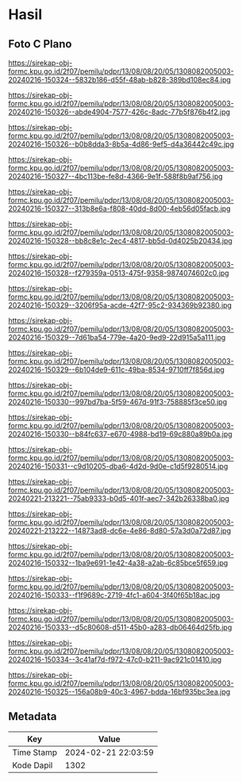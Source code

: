 # Hasil

## Foto C Plano

https://sirekap-obj-formc.kpu.go.id/2f07/pemilu/pdpr/13/08/08/20/05/1308082005003-20240216-150324--5832b186-d55f-48ab-b828-389bd108ec84.jpg

https://sirekap-obj-formc.kpu.go.id/2f07/pemilu/pdpr/13/08/08/20/05/1308082005003-20240216-150326--abde4904-7577-426c-8adc-77b5f876b4f2.jpg

https://sirekap-obj-formc.kpu.go.id/2f07/pemilu/pdpr/13/08/08/20/05/1308082005003-20240216-150326--b0b8dda3-8b5a-4d86-9ef5-d4a36442c49c.jpg

https://sirekap-obj-formc.kpu.go.id/2f07/pemilu/pdpr/13/08/08/20/05/1308082005003-20240216-150327--4bc113be-fe8d-4366-9e1f-588f8b9af756.jpg

https://sirekap-obj-formc.kpu.go.id/2f07/pemilu/pdpr/13/08/08/20/05/1308082005003-20240216-150327--313b8e6a-f808-40dd-8d00-4eb56d05facb.jpg

https://sirekap-obj-formc.kpu.go.id/2f07/pemilu/pdpr/13/08/08/20/05/1308082005003-20240216-150328--bb8c8e1c-2ec4-4817-bb5d-0d4025b20434.jpg

https://sirekap-obj-formc.kpu.go.id/2f07/pemilu/pdpr/13/08/08/20/05/1308082005003-20240216-150328--f279359a-0513-475f-9358-9874074602c0.jpg

https://sirekap-obj-formc.kpu.go.id/2f07/pemilu/pdpr/13/08/08/20/05/1308082005003-20240216-150329--3206f95a-acde-42f7-95c2-934369b92380.jpg

https://sirekap-obj-formc.kpu.go.id/2f07/pemilu/pdpr/13/08/08/20/05/1308082005003-20240216-150329--7d61ba54-779e-4a20-9ed9-22d915a5a111.jpg

https://sirekap-obj-formc.kpu.go.id/2f07/pemilu/pdpr/13/08/08/20/05/1308082005003-20240216-150329--6b104de9-611c-49ba-8534-9710ff7f856d.jpg

https://sirekap-obj-formc.kpu.go.id/2f07/pemilu/pdpr/13/08/08/20/05/1308082005003-20240216-150330--997bd7ba-5f59-467d-91f3-758885f3ce50.jpg

https://sirekap-obj-formc.kpu.go.id/2f07/pemilu/pdpr/13/08/08/20/05/1308082005003-20240216-150330--b84fc637-e670-4988-bd19-69c880a89b0a.jpg

https://sirekap-obj-formc.kpu.go.id/2f07/pemilu/pdpr/13/08/08/20/05/1308082005003-20240216-150331--c9d10205-dba6-4d2d-9d0e-c1d5f9280514.jpg

https://sirekap-obj-formc.kpu.go.id/2f07/pemilu/pdpr/13/08/08/20/05/1308082005003-20240221-213221--75ab9333-b0d5-401f-aec7-342b26338ba0.jpg

https://sirekap-obj-formc.kpu.go.id/2f07/pemilu/pdpr/13/08/08/20/05/1308082005003-20240221-213222--14873ad8-dc6e-4e86-8d80-57a3d0a72d87.jpg

https://sirekap-obj-formc.kpu.go.id/2f07/pemilu/pdpr/13/08/08/20/05/1308082005003-20240216-150332--1ba9e691-1e42-4a38-a2ab-6c85bce5f659.jpg

https://sirekap-obj-formc.kpu.go.id/2f07/pemilu/pdpr/13/08/08/20/05/1308082005003-20240216-150333--f1f9689c-2719-4fc1-a604-3f40f65b18ac.jpg

https://sirekap-obj-formc.kpu.go.id/2f07/pemilu/pdpr/13/08/08/20/05/1308082005003-20240216-150333--d5c80608-d511-45b0-a283-db06464d25fb.jpg

https://sirekap-obj-formc.kpu.go.id/2f07/pemilu/pdpr/13/08/08/20/05/1308082005003-20240216-150334--3c41af7d-f972-47c0-b211-9ac921c01410.jpg

https://sirekap-obj-formc.kpu.go.id/2f07/pemilu/pdpr/13/08/08/20/05/1308082005003-20240216-150325--156a08b9-40c3-4967-bdda-16bf935bc3ea.jpg


## Metadata

| Key        | Value               |
| ---------- | ------------------- |
| Time Stamp | 2024-02-21 22:03:59 |
| Kode Dapil | 1302                |



